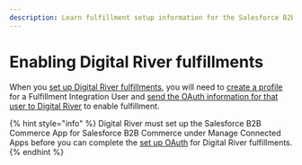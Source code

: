 ```yaml
---
description: Learn fulfillment setup information for the Salesforce B2B Commerce App.
---
```


# Enabling Digital River fulfillments

When you [set up Digital River fulfillments](../integrating-the-digital-river-salesforce-b2b-commerce-app/step-8-set-up-digital-river-fulfillments.md), you will need to [create a profile](../integrating-the-digital-river-salesforce-b2b-commerce-app/step-8-set-up-digital-river-fulfillments.md#step-7c-create-a-profile-and-fulfillment-integration-user) for a Fulfillment Integration User and [send the OAuth information for that user to Digital River](../integrating-the-digital-river-salesforce-b2b-commerce-app/step-8-set-up-digital-river-fulfillments.md#step-7d-assign-the-fulfillment-integration-user-to-drb-2-b-fulfillment-permission-set) to enable fulfillment.&#x20;

{% hint style="info" %}
Digital River must set up the Salesforce B2B Commerce App for Salesforce B2B Commerce under Manage Connected Apps before you can complete the [set up OAuth](../integrating-the-digital-river-salesforce-b2b-commerce-app/step-8-set-up-digital-river-fulfillments.md#step-7a-create-a-connected-app) for Digital River fulfillments.
{% endhint %}
